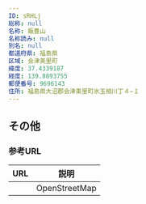 ```yaml
---
ID: sRHLj
総称: null
名称: 飯豊山
名称読み: null
別名: null
都道府県: 福島県
区域: 会津美里町
緯度: 37.4339187
経度: 139.8893755
郵便番号: 9696143
住所: 福島県大沼郡会津美里町氷玉相川丁４−１
---
```


## その他

### 参考URL

| URL | 説明          |
| --- | ------------- |
|     | OpenStreetMap |
